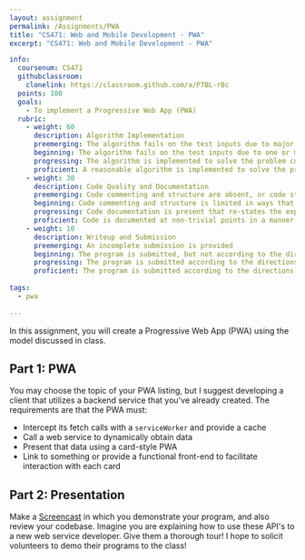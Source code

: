 ```yaml
---
layout: assignment
permalink: /Assignments/PWA
title: "CS471: Web and Mobile Development - PWA"
excerpt: "CS471: Web and Mobile Development - PWA"

info:
  coursenum: CS471
  githubclassroom:
    clonelink: https://classroom.github.com/a/P7BL-rBc
  points: 100
  goals:
    - To implement a Progressive Web App (PWA)
  rubric:
    - weight: 60
      description: Algorithm Implementation
      preemerging: The algorithm fails on the test inputs due to major issues, or the program fails to compile and/or run
      beginning: The algorithm fails on the test inputs due to one or more minor issues
      progressing: The algorithm is implemented to solve the problem correctly according to given test inputs, but would fail if executed in a general case due to a minor issue or omission in the algorithm design or implementation
      proficient: A reasonable algorithm is implemented to solve the problem which correctly solves the problem according to the given test inputs, and would be reasonably expected to solve the problem in the general case
    - weight: 30
      description: Code Quality and Documentation
      preemerging: Code commenting and structure are absent, or code structure departs significantly from best practice, and/or the code departs significantly from the style guide
      beginning: Code commenting and structure is limited in ways that reduce the readability of the program, and/or there are minor departures from the style guide
      progressing: Code documentation is present that re-states the explicit code definitions, and/or code is written that mostly adheres to the style guide
      proficient: Code is documented at non-trivial points in a manner that enhances the readability of the program, and code is written according to the style guide
    - weight: 10
      description: Writeup and Submission
      preemerging: An incomplete submission is provided
      beginning: The program is submitted, but not according to the directions in one or more ways (for example, because it is lacking a readme writeup)
      progressing: The program is submitted according to the directions with a minor omission or correction needed, and with at least superficial responses to the bolded questions throughout
      proficient: The program is submitted according to the directions, including a readme writeup describing the solution, and thoughtful answers to the bolded questions throughout
  
tags:
  - pwa
  
---
```


In this assignment, you will create a Progressive Web App (PWA) using the model discussed in class.

## Part 1: PWA
You may choose the topic of your PWA listing, but I suggest developing a client that utilizes a backend service that you've already created.  The requirements are that the PWA must:

* Intercept its fetch calls with a `serviceWorker` and provide a cache
* Call a web service to dynamically obtain data
* Present that data using a card-style PWA
* Link to something or provide a functional front-end to facilitate interaction with each card

## Part 2: Presentation

Make a [Screencast](https://screencast-o-matic.com/) in which you demonstrate your program, and also review your codebase.  Imagine you are explaining how to use these API's to a new web service developer.  Give them a thorough tour!  I hope to solicit volunteers to demo their programs to the class!